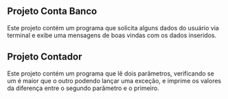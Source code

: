 ## Projeto Conta Banco

Este projeto contém um programa que solicita alguns dados do usuário via terminal e exibe uma mensagens de boas vindas com os dados inseridos.

## Projeto Contador

Este projeto contém um programa que lê dois parâmetros, verificando se um é maior que o outro podendo lançar uma exceção, e imprime os valores da diferença entre o segundo parâmetro e o primeiro.
